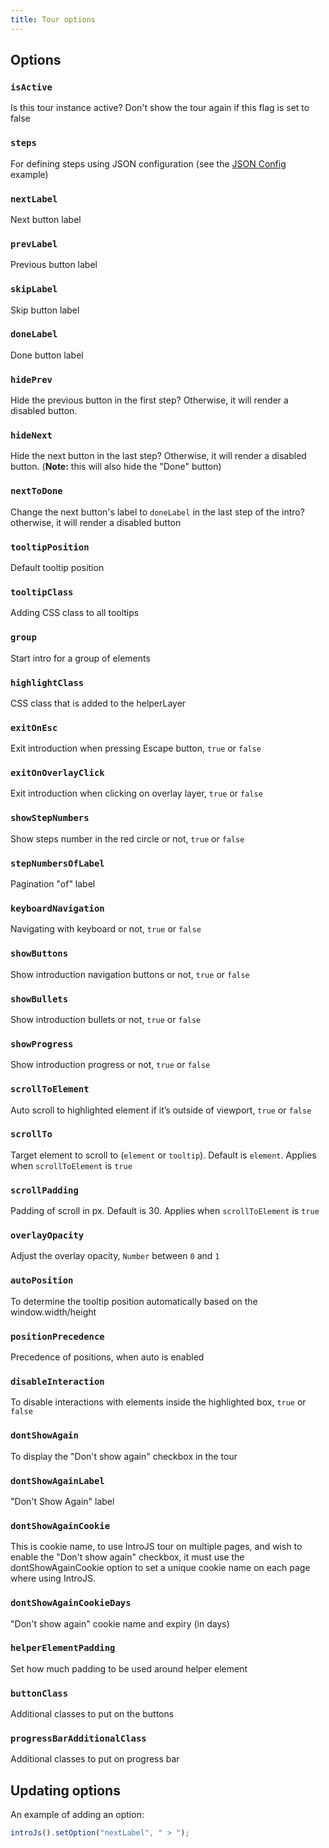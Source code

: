 ```yaml
---
title: Tour options
---
```


## Options

### `isActive`
Is this tour instance active? Don't show the tour again if this flag is set to false

### `steps`
For defining steps using JSON configuration (see the [JSON Config](../examples/basic/json-config.md) example)

### `nextLabel`
Next button label

### `prevLabel`
Previous button label

### `skipLabel`
Skip button label

### `doneLabel`
Done button label

### `hidePrev`
Hide the previous button in the first step? Otherwise, it will render a disabled button.

### `hideNext`
Hide the next button in the last step? Otherwise, it will render a disabled button. (**Note:** this will also hide the "Done" button)

### `nextToDone`
Change the next button's label to `doneLabel` in the last step of the intro? otherwise, it will render a disabled button

### `tooltipPosition`
Default tooltip position

### `tooltipClass`
Adding CSS class to all tooltips

### `group`
Start intro for a group of elements

### `highlightClass`
CSS class that is added to the helperLayer

### `exitOnEsc`
Exit introduction when pressing Escape button, `true` or `false`

### `exitOnOverlayClick`
Exit introduction when clicking on overlay layer, `true` or `false`

### `showStepNumbers`
Show steps number in the red circle or not, `true` or `false`

### `stepNumbersOfLabel`
Pagination "of" label

### `keyboardNavigation`
Navigating with keyboard or not, `true` or `false`

### `showButtons`
Show introduction navigation buttons or not, `true` or `false`

### `showBullets`
Show introduction bullets or not, `true` or `false`

### `showProgress`
Show introduction progress or not, `true` or `false`

### `scrollToElement`
Auto scroll to highlighted element if it’s outside of viewport, `true` or `false`

### `scrollTo`
Target element to scroll to (`element` or `tooltip`). Default is `element`. Applies when `scrollToElement` is `true`

### `scrollPadding`
Padding of scroll in px. Default is 30. Applies when `scrollToElement` is `true`

### `overlayOpacity`
Adjust the overlay opacity, `Number` between `0` and `1`

### `autoPosition`
To determine the tooltip position automatically based on the window.width/height

### `positionPrecedence`
Precedence of positions, when auto is enabled

### `disableInteraction`
To disable interactions with elements inside the highlighted box, `true` or `false`

### `dontShowAgain`
To display the "Don't show again" checkbox in the tour

### `dontShowAgainLabel`
"Don't Show Again" label

### `dontShowAgainCookie`
This is cookie name, to use IntroJS tour on multiple pages, and wish to enable the "Don't show again" checkbox, it must use the dontShowAgainCookie option to set a unique cookie name on each page where using IntroJS.

### `dontShowAgainCookieDays`
"Don't show again" cookie name and expiry (in days)

### `helperElementPadding`
Set how much padding to be used around helper element

### `buttonClass`
Additional classes to put on the buttons

### `progressBarAdditionalClass`
Additional classes to put on progress bar

## Updating options

An example of adding an option:

```javascript
introJs().setOption("nextLabel", " > ");
```
